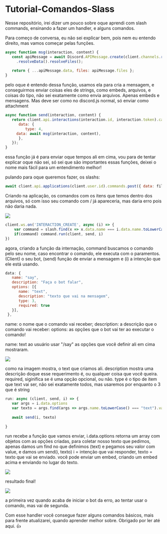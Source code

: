 # Tutorial-Comandos-Slass
Nesse repositório, irei dizer um pouco sobre oque aprendi com slash commands, ensinando a fazer um handler, e alguns comandos.

Para começo de conversa, eu não sei explicar bem, pois nem eu entendo direito, mas vamos começar pelas funções.

```js
async function msg(interaction, content) {
   const apiMessage = await Discord.APIMessage.create(client.channels.resolve(interaction.channel_id), content)
     .resolveData().resolveFiles();
	
   return { ...apiMessage.data, files: apiMessage.files };
}
```

pelo oque é entendo dessa função, usamos ela para cria a mensagem, e conseguirmos enviar coisas eles de strings, como embeds, arquivos, e coisas do tipo, não sei exatamente como envia arquivos. Apenas embeds e mensagens. Mas deve ser como no discord.js normal, só enviar como attachment

```js
async function send(interaction, content) {
   return client.api.interactions(interaction.id, interaction.token).callback.post({
      data: {
         type: 4,
	 data: await msg(interaction, content),
      },
   });
}
```
essa função já é para enviar oque tempos ali em cima, vou para de tentar explicar oque não sei, só sei que são importantes essas funções, deixei o nome mais fácil para um entendimento melhor!


pulando para oque queremos fazer, os slashs:

```js
await client.api.applications(client.user.id).commands.post({ data: file.data })
```

Criando na aplicação, os comandos com os itens que temos dentro dos arquivos, só com isso seu comando com / já apareceria, mas daria erro pois não daria nada.

<img src="https://i.ibb.co/XXpgnLq/0-BA6-BC50-0135-4285-818-C-3-FDCEAAB928-E.jpg">

```js
client.ws.on('INTERACTION_CREATE', async (i) => {
    var command = slash.find(x => x.data.name === i.data.name.toLowerCase())
    if(command) command.run(client, send, i)
})
```
agora, criando a função da internação, command buscamos o comando pelo seu nome, caso encontrar o comando, ele executa com o paramentos. (Client) o seu bot, (send) função de enviar a mensagem e (i) a intenção que ele está usando.
	
```js 
data: {
   name: "say",
   description: "Faça o bot falar",
   options: [{
      name: "text", 
      description: "texto que vai na mensagem",
      type: 3,
      required: true
   }],
 },
```
name: o nome que o comando vai receber;
description: a descrição que o comando vai receber:
options: as opções que o bot vai ter ao executar o comando!

name: text 
ao usuário usar "/say" as opções que você definir ali em cima mostraram.

<img src="https://i.ibb.co/y8YtBbs/00-E853-A1-853-A-4-C81-AC9-F-A971832-E5-C82.jpg">

como na imagem mostra, o text que criamos ali.
description mostra uma descrição doque esse requerimento é, ou qualquer coisa que você queira.
required, siginifica se é uma opção opcional, ou não.
type é o tipo de item que text vai ser, não sei exatamente todos, mas usaremos por enquanto o 3 que é string 

```js
run: async (client, send, i) => {
   var args = i.data.options
   var texto = args.find(args => args.name.toLowerCase() === "text").value;
	  
   await send(i, texto)
    
}
```
run recebe a função que vamos enviar, i.data.options retorna um array com objetos com as opções criadas, para coletar nosso texto que pedimos, apenas damos um find no que definimos (text) e pegamos seu valor com value, e damos um send(i, texto) i = intenção que vai responder, texto = texto que vai se enviado.
você pode enviar um embed, criando um embed acima e enviando no lugar do texto.

<img src="https://i.ibb.co/L9c9Pgn/8-D5-D274-E-EAD5-4394-BDA5-FD437-E3999-D3.jpg">

resultado final!

<img src="https://i.ibb.co/pn7YgbY/064-E2-F28-151-E-4770-9384-77-BC82-F5-DC38.jpg">

a primeira vez quando acaba de iniciar o bot da erro, ao tentar usar o comando, mas vai de segunda. 

Com esse handler você consegue fazer alguns comandos básicos, mais para frente atualizarei, quando aprender melhor sobre. Obrigado por ler até aqui. 👍
